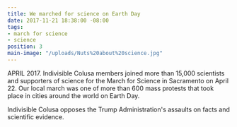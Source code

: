 ```yaml
---
title: We marched for science on Earth Day
date: 2017-11-21 18:38:00 -08:00
tags:
- march for science
- science
position: 3
main-image: "/uploads/Nuts%20about%20science.jpg"
---
```


APRIL 2017. Indivisible Colusa members joined more than 15,000 scientists and supporters of science for the March for Science in Sacramento on April 22. Our local march was one of more than 600 mass protests that took place in cities around the world on Earth Day. 

Indivisible Colusa opposes the Trump Administration's assaults on facts and scientific evidence.